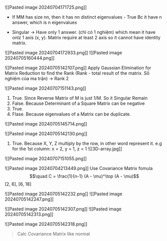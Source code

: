 ![[Pasted image 20240704171725.png]]
+ If MM has size nn, then it has nn distinct eigenvalues - True
	Bc it have n answer, which is n eigenvalues

+ Singular -> Have only 1 answer. (chỉ có 1 nghiệm) which mean it have onlz 1 axis (x, y). Matrix require at least 2 axis so it cannot have identity matrix. 

![[Pasted image 20240704172933.png]]
![[Pasted image 20240705160444.png]]

![[Pasted image 20240705142107.png]]
Apply Gaussian Elimination for Matrix Reduction to find the Rank (Rank - total result of the matrix. Số nghiệm của ma trận)
-> Rank 2


![[Pasted image 20240707151143.png]]
1) True. Since Reverse Matrix of M is just 1/M. So it Singular Remain
2) False. Because Determinant of a Square Matrix can be negative
3) True. 
4) Flase. Because eigenvalues of a Matrix can be duplicate.

![[Pasted image 20240705145714.png]]

![[Pasted image 20240705142130.png]]
1) True. Because X, Y, Z multiply by the row, in other word represent it. 
	e.g for the 1st column: x = 2, y = 1, z = 1
	![[3D-array.jpg]]


![[Pasted image 20240707151055.png]]


![[Pasted image 20240704213449.png]]
Use Covariance Matrix fomula
$$\quad C = \frac{1}{n-1} (A - \mu)^\top (A - \mu)$$
[2, 6],  [6, 18]


![[Pasted image 20240705142232.png]]
![[Pasted image 20240705142247.png]]

![[Pasted image 20240705142307.png]]
![[Pasted image 20240705142313.png]]

![[Pasted image 20240705142318.png]]
> Calc Covariance Matrix like normal